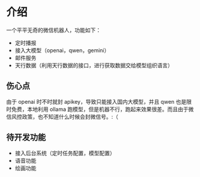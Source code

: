 # 介绍

一个平平无奇的微信机器人，功能如下：

-   定时播报
-   接入大模型（openai，qwen，gemini）
-   邮件服务
-   天行数据（利用天行数据的接口，进行获取数据交给模型组织语言）

## 伤心点

由于 openai 时不时就封 apikey，导致只能接入国内大模型，并且 qwen 也是限时免费，本地利用 ollama 跑模型，但是机器不行，跑起来效果很差。而且由于微信风控政策，也不知道什么时候会封微信号。:（

## 待开发功能

-   接入后台系统（定时任务配置，模型配置）
-   语音功能
-   绘画功能
